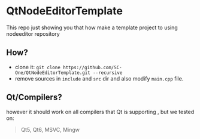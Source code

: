 # QtNodeEditorTemplate
This repo just showing you that how make a template project to using nodeeditor repository

## How?
- clone it: `git clone https://github.com/SC-One/QtNodeEditorTemplate.git --recursive`
- remove sources in `include` and `src` dir and also modify `main.cpp` file.

## Qt/Compilers?
however it should work on all compilers that Qt is supporting , but we tested on: 
> Qt5, Qt6, MSVC, Mingw
